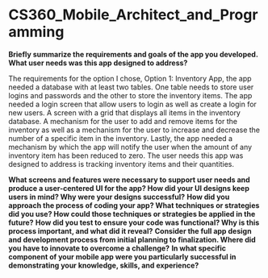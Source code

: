 # CS360_Mobile_Architect_and_Programming
**Briefly summarize the requirements and goals of the app you developed. What user needs was this app designed to address?**

The requirements for the option I chose, Option 1: Inventory App, the app needed a database with at least two tables. One table needs to store user logins and passwords and the other to store the inventory items. The app needed a login screen that allow users to login as well as create a login for new users. A screen with a grid that displays all items in the inventory database. A mechanism for the user to add and remove items for the inventory as well as a mechanism for the user to increase and decrease the number of a specific item in the inventory. Lastly, the app needed a mechanism by which the app will notify the user when the amount of any inventory item has been reduced to zero. The user needs this app was designed to address is tracking inventory items and their quantities. 

**What screens and features were necessary to support user needs and produce a user-centered UI for the app? How did your UI designs keep users in mind? Why were your designs successful?**
**How did you approach the process of coding your app? What techniques or strategies did you use? How could those techniques or strategies be applied in the future?**
**How did you test to ensure your code was functional? Why is this process important, and what did it reveal?**
**Consider the full app design and development process from initial planning to finalization. Where did you have to innovate to overcome a challenge?**
**In what specific component of your mobile app were you particularly successful in demonstrating your knowledge, skills, and experience?**
